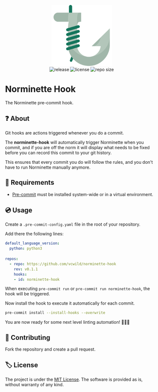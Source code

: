 <div align="center">
    <img src=".github/assets/hook.svg" width="200px" />
    <div>
        <img src="https://img.shields.io/github/v/release/vcwild/norminette-hook?include_prereleases&color=%23FBC86D&style=flat-square" alt="release">
        <img src="https://img.shields.io/github/license/vcwild/norminette-hook?color=%23FBC86D&style=flat-square" alt="license" />
        <img src="https://img.shields.io/github/repo-size/vcwild/norminette-hook?color=%23FBC86D&style=flat-square" alt="repo size" />
    </div>
</div>

# Norminette Hook

The Norminette pre-commit hook.

## ❓ About

Git hooks are actions triggered whenever you do a commit.

The **norminette-hook** will automatically trigger Norminette when you commit, and if you are off the norm it will display what needs to be fixed before you can record this commit to your git history.

This ensures that every commit you do will follow the rules, and you don't have to run Norminette manually anymore.

## 📝 Requirements

- [Pre-commit](https://pre-commit.com/index.html) must be installed system-wide or in a virtual environment.

## 💿 Usage

Create a `.pre-commit-config.yaml` file in the root of your repository.

Add there the following lines:

```yaml
default_language_version:
  python: python3

repos:
  - repo: https://github.com/vcwild/norminette-hook
    rev: v0.1.1
    hooks:
    - id: norminette-hook
```

When executing `pre-commit run` or `pre-commit run norminette-hook`, the hook will be triggered.

Now install the hook to execute it automatically for each commit.

```bash
pre-commit install --install-hooks --overwrite
```

You are now ready for some next level linting automation! 👨‍🚀🚀

## 🤝 Contributing

Fork the repository and create a pull request.

## 🏷️ License

The project is under the [MIT License](https://opensource.org/licenses/MIT). The software is provided as is, without warranty of any kind.
